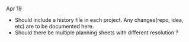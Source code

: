 Apr 19
- Should include a history file in each project. Any changes(repo, idea, etc) are to be documented here.
- Should there be multiple planning sheets with different resolution ?